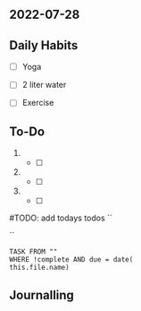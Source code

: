 ## 2022-07-28

## Daily Habits
- [ ] Yoga
- [ ] 2 liter water
- [ ] Exercise


## To-Do
1. - [ ] 
2.  - [ ]
3.  - [ ] 

#TODO: add todays todos
``

``
```dataview
TASK FROM ""
WHERE !complete AND due = date(
this.file.name)
```

## Journalling
